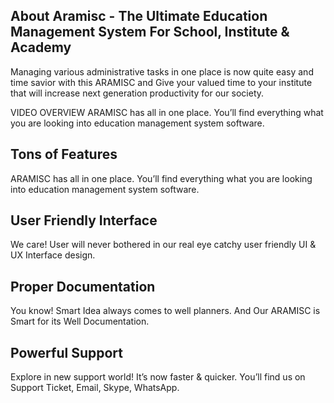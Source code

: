 ## About Aramisc - The Ultimate Education Management System For School, Institute & Academy 

Managing various administrative tasks in one place is now quite easy and time savior with this ARAMISC and Give your valued time to your institute that will increase next generation productivity for our society.

VIDEO OVERVIEW 
ARAMISC has all in one place. You’ll find everything what you are looking into education management system software.


## Tons of Features
ARAMISC has all in one place. You’ll find everything what you are looking into education management system software.

## User Friendly Interface
We care! User will never bothered in our real eye catchy user friendly UI & UX Interface design. 

## Proper Documentation
You know! Smart Idea always comes to well planners. And Our ARAMISC is Smart for its Well Documentation. 


## Powerful Support
Explore in new support world! It’s now faster & quicker. You’ll find us on Support Ticket, Email, Skype, WhatsApp.


